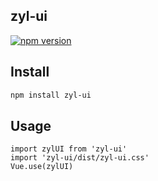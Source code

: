 ## zyl-ui
[![npm version](https://badge.fury.io/js/zyl-ui.svg)](https://badge.fury.io/js/zyl-ui)

## Install
```bash
npm install zyl-ui
```


## Usage
```
import zylUI from 'zyl-ui'
import 'zyl-ui/dist/zyl-ui.css'
Vue.use(zylUI)
```

